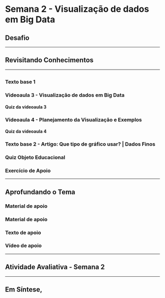 # Semana 2 - Visualização de dados em Big Data

## Desafio

---

## Revisitando Conhecimentos

---

##
### Texto base 1

### Videoaula 3 - Visualização de dados em Big Data

#### Quiz da videoaula 3

### Videoaula 4 - Planejamento da Visualização e Exemplos

#### Quiz da videoaula 4

### Texto base 2 - Artigo: Que tipo de gráfico usar? | Dados Finos

### Quiz Objeto Educacional

### Exercício de Apoio

---

## Aprofundando o Tema
### Material de apoio
### Material de apoio
### Texto de apoio
### Vídeo de apoio

---

## Atividade Avaliativa - Semana 2


---

## Em Síntese,